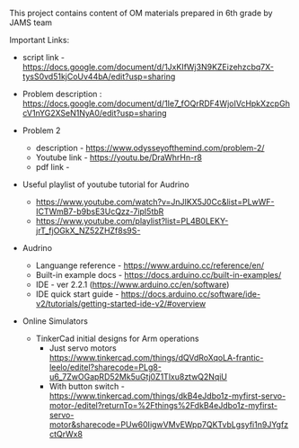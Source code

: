 This project contains content of OM materials prepared in 6th grade by JAMS team

Important Links: 
- script link - https://docs.google.com/document/d/1JxKIfWj3N9KZEizehzcbq7X-tysS0vd51kjCoUv44bA/edit?usp=sharing
- Problem description : https://docs.google.com/document/d/1Ie7_fOQrRDF4WjoIVcHpkXzcpGhcV1nYG2XSeN1NyA0/edit?usp=sharing 
- Problem 2 
	- description - https://www.odysseyofthemind.com/problem-2/ 
	- Youtube link - https://youtu.be/DraWhrHn-r8
	- pdf link - 

- Useful playlist of youtube tutorial for Audrino 
	- https://www.youtube.com/watch?v=JnJIKX5J0Cc&list=PLwWF-ICTWmB7-b9bsE3UcQzz-7ipI5tbR 
	- https://www.youtube.com/playlist?list=PL4B0LEKY-jrT_fjOGkX_NZ52ZHZf8s9S-
	
- Audrino 
	- Languange reference - https://www.arduino.cc/reference/en/	
	- Built-in example docs - https://docs.arduino.cc/built-in-examples/
	- IDE - ver 2.2.1 (https://www.arduino.cc/en/software) 
	- IDE quick start guide - https://docs.arduino.cc/software/ide-v2/tutorials/getting-started-ide-v2/#overview

- Online Simulators
  	- TinkerCad initial designs for Arm operations
  		- Just servo motors  https://www.tinkercad.com/things/dQVdRoXqoLA-frantic-leelo/editel?sharecode=PLg8-u6_7ZwOGapRD52Mk5uGtj0Z1Tlxu8ztwQ2NqiU
  	   	- With button switch - https://www.tinkercad.com/things/dkB4eJdbo1z-myfirst-servo-motor-/editel?returnTo=%2Fthings%2FdkB4eJdbo1z-myfirst-servo-motor&sharecode=PUw60IigwVMvEWpp7QKTvbLgsyfi1n9JYgfzctQrWx8
